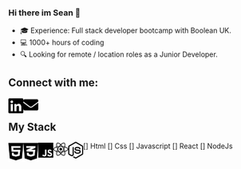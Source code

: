 ### Hi there im Sean 👋

- 🎓 Experience: Full stack developer bootcamp with Boolean UK.</li>
- 💻 1000+ hours of coding</li>
- 🔍 Looking for remote / location roles as a Junior Developer.</li>

## Connect with me:

[<img align="left" alt="socialImage" fill="blue" width="30px" src="images/linkedin-brands.svg"/>][linkedin]
[<img align="left" alt="emailImage" width="30px" src="images/envelope-solid.svg"/>][email]

<Br>

## My Stack

[<img align="left" alt="htmlImage" fill="blue" width="30px" src="images/html5-brands.svg"/>]
<span>Html</span>
[<img align="left" alt="cssImage" fill="blue" width="30px" src="images/css3-alt-brands.svg"/>]
<span>Css</span>
[<img align="left" alt="javascriptImage" fill="blue" width="30px" src="images/js-brands.svg"/>]
<span>Javascript</span>
[<img align="left" alt="reactImage" fill="blue" width="30px" src="images/react-brands.svg"/>]
<span>React</span>
[<img align="left" alt="nodeImage" fill="blue" width="30px" src="images/node-js-brands.svg"/>]
<span>NodeJs</span>

[linkedin]: https://www.linkedin.com/in/sean-davison-82521b151/
[email]: seandavison1998@hotmail.com
